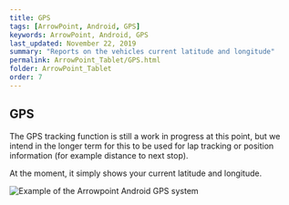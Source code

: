 ```yaml
---
title: GPS
tags: [ArrowPoint, Android, GPS]
keywords: ArrowPoint, Android, GPS
last_updated: November 22, 2019
summary: "Reports on the vehicles current latitude and longitude"
permalink: ArrowPoint_Tablet/GPS.html
folder: ArrowPoint_Tablet
order: 7
---
```


## GPS
The GPS tracking function is still a work in progress at this point, but we intend in the longer term for this to be used for lap tracking or position information (for example distance to next stop).

At the moment, it simply shows your current latitude and longitude.

![Example of the Arrowpoint Android GPS system]({{site.dox.baseurl}}/images/android_gps.png)

